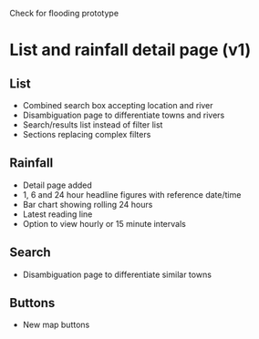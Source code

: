 Check for flooding prototype
# List and rainfall detail page (v1)

## List
- Combined search box accepting location and river
- Disambiguation page to differentiate towns and rivers
- Search/results list instead of filter list
- Sections replacing complex filters

## Rainfall
- Detail page added
- 1, 6 and 24 hour headline figures with reference date/time
- Bar chart showing rolling 24 hours
- Latest reading line
- Option to view hourly or 15 minute intervals

## Search
- Disambiguation page to differentiate similar towns

## Buttons
- New map buttons